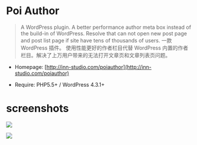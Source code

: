 # Poi Author
> A WordPress plugin.
> A better performance author meta box instead of the build-in of WordPress. Resolve that can not open new post page and post list page if site have tens of thousands of users.
> 一款 WordPress 插件。
> 使用性能更好的作者栏目代替 WordPress 内置的作者栏目。解决了上万用户带来的无法打开文章页和文章列表页问题。

* Homepage: [http://inn-studio.com/poiauthor](http://inn-studio.com/poiauthor)

* Require: PHP5.5+ / WordPress 4.3.1+

# screenshots
[![](http://ww1.sinaimg.cn/large/686ee05djw1exzin3upotj208f06cjrn.jpg)](http://ww1.sinaimg.cn/large/686ee05djw1exzin3upotj208f06cjrn.jpg)

[![](http://ww3.sinaimg.cn/large/686ee05djw1exzin14isej208b08gt99.jpg)](http://ww3.sinaimg.cn/large/686ee05djw1exzin14isej208b08gt99.jpg)
